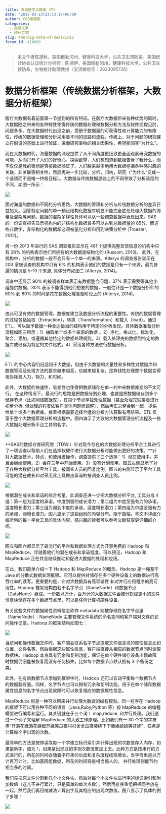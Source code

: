 ```yaml
---
title: 浅谈医学大数据（中）
date: '2015-03-23T23:53:17+00:00'
author: COS编辑部
categories:
  - 推荐文章
  - 统计之都
slug: the-big-data-of-medicine2
forum_id: 419069
---
```


> 本文作者陈遵秋，美国俄勒冈州，健康科技大学，公共卫生预防系，美国统计协会认证统计分析师；陈漪伊，美国俄勒冈州，健康科技大学，公共卫生预防系，生物统计助理教授（交流微信号：2823095726）

# 数据分析框架（传统数据分析框架，大数据分析框架）

医疗大数据有着前面第一节提到的所有特征。在医疗大数据带来各种优势的同时，大数据随之带来的各种特性使得传统的数据处理和数据分析方法及软件捉襟见肘，问题多多。在大数据时代出现之前，受限于数据量的可获得性和计算能力的有限性，传统的数据管理和分析采用着不同的思路和流程。传统上，对于问题的研究建立在假设的基础上进行验证，进而研究事物的相关因果性，希望能回答“为什么”。

而在大数据时代，海量数据的涌现提供了从不同角度更细致更全面观察研究数据的可能，从而打开了人们的好奇心，探索欲望，人们想知道到数据告诉了我什么，而不仅仅是我的猜想是否被数据验证了。人们越来越多地用大数据挖掘各种感兴趣的关联，非关联等相关性，然后再进一步比较，分析，归纳，研究（“为什么”变成一个选项而不是唯一终极目标）。大数据与传统数据思路上的不同导致了分析流程的不同，如图一所示：

![](http://a.36krcnd.com/photo/2015/1e4a22a96aa4e3e8895da90b2205245a.jpg)

面对海量的数据和不同的分析思路，大数据的管理和分析与传统数据分析的差异日益加大。回答特定问题的单一预设结构化数据库明显不能完全胜任处理大数据的海量及混杂等问题。数据的混杂多样性具体可以从一些调查数据中表现出来。SAS 的一份调查报告显示机构内的非结构化数据最多可以占到总数据量的 85%，而这些非数字，非结构化的数据却必须被量化分析和用到决策分析中 (Troester, 2012)。

另一份 2013 年进行的 SAS 调查报告显示在 461 个提供完整反馈信息的机构中只有 26% 的机构表示他们所拥有的大数据是结构化的 (Russom, 2013)。 此外，在机构中，分析的数据一般不会只有一个单一的来源。Alteryx 的调查报告显示在 200 家被调查的机构中只有 6% 的机构表示他们的数据是只有一个来源，最为普遍的情况是 5-10 个来源, 具体分布如图二 (Alteryx, 2014)。

调查中还显示 90% 的被调查样本表示有数据整合问题，37% 表示需要等其他小组提供数据，30% 表示不能得到他们想要的数据，一般估计是一个数据分析师的 60% 到 80% 的时间是花在数据处理准备阶段上的 (Alteryx, 2014)。

![](http://a.36krcnd.com/photo/2015/38a80e3776e4e9974dd798eeceac7d41.png)

由此可见有效的数据管理，数据库建立及数据分析流程的重要性。传统的数据管理的过程包括抽取（Extraction），转换（Transformation）和载入（load）。通过 ETL，可以赋予数据一种合适恰当的结构用于特定的分析发现。具体数据准备分析流程如图三所示：1）抽取单个或多个来源的数据 。2）净化，格式化，标准化，聚合，添加，或遵循其他特定的数据处理规则。3）载入处理完的数据到特定的数据库或储存为特定的文件格式。4）采用各种方法进行数据分析。

![](http://a.36krcnd.com/photo/2015/e7c7aace3e9270bb8ef069e83514fa04.jpg)

ETL 的中心内容仍旧适用于大数据，但由于大数据的大量性和多样性对数据库和数据管理及处理方法的要求越来越高，也越来越复杂，这样线性处理整个数据变得相当耗费人力，物力，和时间。

此外，大数据的快速性，易变性也使得把数据储存在单一的中央数据库变的不太可行。 在这种情况下，最流行的思路是把数据分割处理，也就是把数据储存到多个储存节点（比如网络数据库），在每个节点单独处理数据（甚至处理完就接着进行初步分析, 但处理的程度依客户具体问题而调整），然后再汇总整合到一起，提供给单个或多个数据库，接着根据需要选择合适的分析方法获取有用结果。ETL 贯穿于整个大数据管理分析的流程中。图四演示了大致的大数据管理分析流程及一些大数据处理分析平台工具的名字。

![](http://a.36krcnd.com/photo/2015/14f9484f139df78c9ae14579919756de.png)

**SAS的数据仓库研究院（TDWI）针对现今存在的大数据处理分析平台工具进行了一项调查以帮助人们在选择软硬件进行大数据分析时能做出更好的决策。**针对大数据技术，特点，和使用者操作，调查提供了三个选择：1）现在使用中，并且会继续使用。2）会在三年中开始使用。3）没有计划使用。图五左侧显示了对于各种大数据分析平台工具，被调查人员的回复比例。图五的右侧显示了平台工具可能的潜在成长和对采用此工具做出承诺的被调查人员比例。

![](http://a.36krcnd.com/photo/2015/9a32dc0384221dd4b3eb638af41e32ee.png)

根据潜在成长和承诺的综合考量，此调查还进一步把大数据分析平台, 工具分成 4 组：第一组为适度的承诺，中度到强的成长潜力；第二组为中度至强有力的承诺，适度增长潜力；第三组为弱到中度的承诺，适度增长潜力；第四组为中度至强有力的承诺，弱增长潜力。图六显示了这些组别的内容分布。限于篇幅，本文不详细介绍所列的每一平台工具的具体内容，感兴趣的读者可以参考文献获取更详细的介绍。

![](http://a.36krcnd.com/photo/2015/1c50623e44695d8788b19ce1123364ce.png)

图五和图六都显示了最流行的平台和数据处理方式为开源免费的 Hadoop 和 MapReduce。伴随着他们的潜在成长和承诺程度，可以预见，Hadoop 和 MapReduce 正在并会继续推动和促进大数据的处理和应用。

在此，我们简单介绍一下 Hadoop 和 MapReduce 的概念。Hadoop 是一種基于 Java 的分散式数据处理框架。它可以提供对储存在多个硬件设备上的数据进行高吞吐率的读写。更重要的是，它对大数据具有高容错性 和对并行应用程序的高可用性。Hadoop 框架结构由若干名字节点（NameNode）和数据节点（DataNode）组成。一份数以万计，百万计的大数据文件会被分割成更小的文件信息块储存在多个数据节点里，可以是任何计算机硬件设备。

有关这些文件的数据属性资料信息称作 metadata 则被存储在名字节点里（NameNode）. NameNode 主要管理文件系统的命名空间和客户端对文件的访问操作记录。Hadoop 的框架结构如图七：

![](http://a.36krcnd.com/photo/2015/eacba18caf988119d9fb869f6762f7c4.png)

当访问和操作数据文件时，客户端会联系名字节点提取文件信息块的属性信息比如位置，文件名等。然后根据这些属性信息，客户端直接从相应的数据节点同时读取数据块。Hadoop 本身具有冗余和复制功能，保证在单个硬件储存设备出现故障时数据仍旧能被恢复而没有任何损失，比如每个数据节点默认拥有 3 个备份之类。

此外，在有新数据节点添加到框架中时，Hadoop 还可以自动平衡每个数据节点的数据载有量。同样，名字节点也可以拥有冗余和复制功能，用于在单个储存数据属性信息的名字节点出现故障时可以恢复相应的数据属性信息。

MapReduce 则是一种可以用来并行处理大数据的编程模型。同一程序在 Hadoop 的框架下可以用各种不同的语言（Java,Ruby,Python 等）按 MapReduce 的编程模型进行编写和运行。其关键就在于三个词： map,reduce, 和并行处理。我们通过一个例子来理解 MapReduce 的大致工作原理。比如我们有一 30 个字的字符串“开落花缠落花绕缠开绕笑瓜夜村村舍舍瓜夜藤绕下下藤绕嬉嬉笑娃娃”，任务是计算每个字出现的次数。

最简单的方法是按序读取每一个字建立标识索引并计算出现的次数值存入内存，如果是新字，值为 1，如果是出现过的字则次数值累加上去。此种方式是按串行的方式进行的，所花的时间会随着字符串的长度和复杂度程线性增长。当字符串是以万计百万计时，比如基因组数据，所花的时间将是相当惊人的。 并行处理则能节约相当多的时间。

我们先把原文件分割到几个小文件块，然后对每个小文件块进行字的标识索引和附加数值（这儿不进行累计，只是简单的单次点数），然后再排序重组把相同字放在一起，然后我们再用缩减法计算出字及其相应的出现次数值。图八显示了具体的例子步骤：

![](http://a.36krcnd.com/photo/2015/77dcafb08d73076061670127bdd42da7.png)
